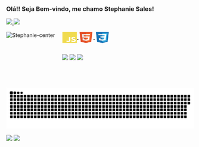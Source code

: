 ### Olá!! Seja Bem-vindo, me chamo Stephanie Sales!
 <div>
  <a href="https://github.com/StehSales">
  <img height="180em" src="https://github-readme-stats.vercel.app/api?username=StehSales&show_icons=true&theme=midnight-purple&include_all_commits=true&count_private=true"/> 
  <img height="180em" src="https://github-readme-stats.vercel.app/api/top-langs/?username=StehSales&layout=compact&langs_count=7&theme=midnight-purple"/>
</div> 
<div style="display: inline_block"><br>
  <img align="center" alt="Stephanie-Js" height="30" width="40" src="https://raw.githubusercontent.com/devicons/devicon/master/icons/javascript/javascript-plain.svg">
  <img align="center" alt="Stephanie-HTML" height="30" width="40" src="https://raw.githubusercontent.com/devicons/devicon/master/icons/html5/html5-original.svg">
  <img align="center" alt="Stephanie-CSS" height="30" width="40" src="https://raw.githubusercontent.com/devicons/devicon/master/icons/css3/css3-original.svg">
  <img align="left" alt="Stephanie-center" src="https://i.giphy.com/media/h2JfB0hWzYBewzGN5j/giphy.webp" width="150" height="150" frameBorder="0" >
</div>
  
  ##
 
<div> 
  <a href="https://t.me/stehsales" target="_blank"><img src="https://img.shields.io/badge/Telegram-2CA5E0?style=for-the-badge&logo=telegram&logoColor=white" target="_blank"></a>
  <a href="https://www.linkedin.com/in/stephanie-santos31/" target="_blank"><img src="https://img.shields.io/badge/-LinkedIn-%230077B5?style=for-the-badge&logo=linkedin&logoColor=white" target="_blank"></a> 
  <a href = "mailto:stephanie.salles@hotmail.com"><img src="https://img.shields.io/badge/Microsoft_Outlook-0078D4?style=for-the-badge&logo=microsoft-outlook&logoColor=white" target="_blank"></a>

  ![Snake animation](https://github.com/StehSales/StehSales/blob/output/github-contribution-grid-snake.svg)
  
</div>  
 
<p float="center">
  <img src="https://github-readme-stats.vercel.app/api?username=StehSales&show_icons=true&theme=midnight-purple&include_all_commits=true&count_private=true" width="400" />
  <img src="https://github-readme-stats.vercel.app/api/top-langs/?username=StehSales&layout=compact&langs_count=7&theme=midnight-purple" width="395" /> 
 </p>

